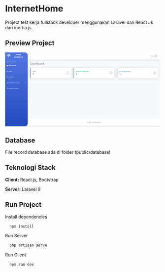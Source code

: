 # InternetHome

Project test kerja fullstack developer menggunakan Laravel dan React Js dari inertia.js.

## Preview Project

![App Screenshot](./public/screenshot/dashboard.jpg)

## Database

File record database ada di folder (public/database)

## Teknologi Stack

**Client:** React.js, Bootstrap

**Server:** Laravel 9

## Run Project

Install dependencies

```bash
  npm install
```

Run Server

```bash
  php artisan serve
```

Run Client

```bash
  npm run dev
```

